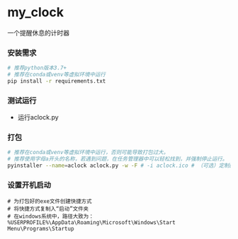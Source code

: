 # my_clock
一个提醒休息的计时器

### 安装需求

```bash
# 推荐python版本3.7+
# 推荐在conda或venv等虚拟环境中运行
pip install -r requirements.txt
```

### 测试运行

- 运行aclock.py

### 打包

```bash
# 推荐在conda或venv等虚拟环境中运行，否则可能导致打包过大。
# 推荐使用字母a开头的名称，若遇到问题，在任务管理器中可以轻松找到，并强制停止运行。
pyinstaller --name=aclock aclock.py -w -F # -i aclock.ico # （可选）定制图标
```

### 设置开机启动

```
# 为打包好的exe文件创建快捷方式
# 将快捷方式复制入“启动”文件夹
# 在windows系统中，路径大致为：
%USERPROFILE%\AppData\Roaming\Microsoft\Windows\Start Menu\Programs\Startup
```

